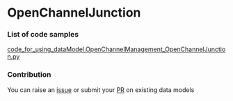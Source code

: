 # OpenChannelJunction

### List of code samples 

<!-- 50-List of code -->

<!-- [code entry](link) -->
[code_for_using_dataModel.OpenChannelManagement_OpenChannelJunction.py](https://github.com/smart-data-models/dataModel.OpenChannelManagement/blob/master/OpenChannelJunction/code/code_for_using_dataModel.OpenChannelManagement_OpenChannelJunction.py)


<!-- /50-List of code -->

### Contribution
You can raise an [issue](https://github.com/smart-data-models/dataModel.OpenChannelManagement/issues) or submit your [PR](https://github.com/smart-data-models/dataModel.OpenChannelManagement/pulls) on existing data models
